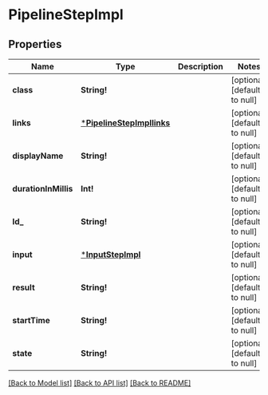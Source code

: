 # PipelineStepImpl

## Properties
Name | Type | Description | Notes
------------ | ------------- | ------------- | -------------
**class** | **String!** |  | [optional] [default to null]
**links** | [***PipelineStepImpllinks**](PipelineStepImpllinks.md) |  | [optional] [default to null]
**displayName** | **String!** |  | [optional] [default to null]
**durationInMillis** | **Int!** |  | [optional] [default to null]
**Id_** | **String!** |  | [optional] [default to null]
**input** | [***InputStepImpl**](InputStepImpl.md) |  | [optional] [default to null]
**result** | **String!** |  | [optional] [default to null]
**startTime** | **String!** |  | [optional] [default to null]
**state** | **String!** |  | [optional] [default to null]

[[Back to Model list]](../README.md#documentation-for-models) [[Back to API list]](../README.md#documentation-for-api-endpoints) [[Back to README]](../README.md)


